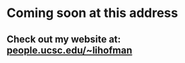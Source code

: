 # Coming soon at this address

## Check out my website at: [people.ucsc.edu/~lihofman](people.ucsc.edu/~lihofman)
